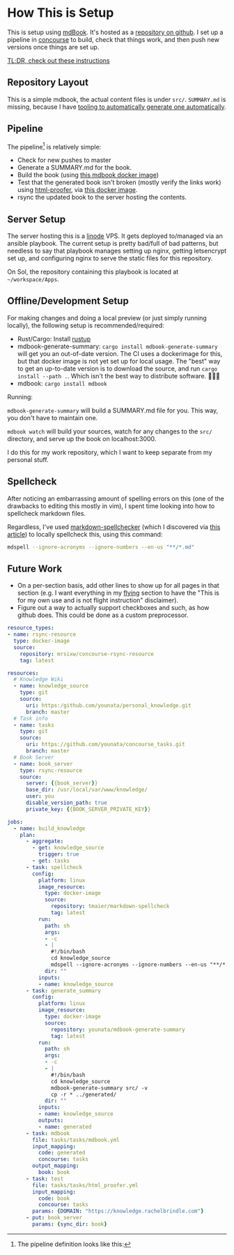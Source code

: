 # How This is Setup

This is setup using [mdBook](https://github.com/rust-lang-nursery/mdBook). It's hosted as a [repository on github](https://github.com/younata/personal_knowledge). I set up a pipeline in [concourse](https://concourse-ci.org) to build, check that things work, and then push new versions once things are set up.

[TL;DR, check out these instructions](duplicating.md)

## Repository Layout

This is a simple mdbook, the actual content files is under `src/`. `SUMMARY.md` is missing, because I have [tooling to automatically generate one automatically](https://github.com/younata/mdbook-generate-summary).

## Pipeline

The pipeline[^pipeline] is relatively simple:

- Check for new pushes to master
- Generate a SUMMARY.md for the book.
- Build the book (using [this mdbook docker image](https://hub.docker.com/r/hrektts/mdbook))
- Test that the generated book isn't broken (mostly verify the links work) using [html-proofer](https://github.com/gjtorikian/html-proofer), via [this docker image](https://hub.docker.com/r/18fgsa/html-proofer).
- rsync the updated book to the server hosting the contents.

## Server Setup

The server hosting this is a [linode](https://linode.com) VPS. It gets deployed to/managed via an ansible playbook. The current setup is pretty bad/full of bad patterns, but needless to say that playbook manages setting up nginx, getting letsencrypt set up, and configuring nginx to serve the static files for this repository.

On Sol, the repository containing this playbook is located at `~/workspace/Apps`.

## Offline/Development Setup

For making changes and doing a local preview (or just simply running locally), the following setup is recommended/required:

- Rust/Cargo: Install [rustup](https://rustup.rs)
- mdbook-generate-summary: `cargo install mdbook-generate-summary` will get you an out-of-date version. The CI uses a dockerimage for this, but that docker image is not yet set up for local usage. The "best" way to get an up-to-date version is to download the source, and run `cargo install --path .`. Which isn't the best way to distribute software. 🤷🏻‍♀️
- mdbook: `cargo install mdbook`

Running:

`mdbook-generate-summary` will build a SUMMARY.md file for you. This way, you don't have to maintain one.

`mdbook watch` will build your sources, watch for any changes to the `src/` directory, and serve up the book on localhost:3000.

I do this for my work repository, which I want to keep separate from my personal stuff.

## Spellcheck

After noticing an embarrassing amount of spelling errors on this (one of the drawbacks to editing this mostly in vim), I spent time looking into how to spellcheck markdown files.

Regardless, I've used [markdown-spellchecker](https://www.npmjs.com/package/markdown-spellcheck) (which I discovered via [this article](http://web.archive.org/web/20201109041611/https://pawel.krupa.net.pl/2018/07/automate-your-grammar-checks/)) to locally spellcheck this, using this command:

```bash
mdspell --ignore-acronyms --ignore-numbers --en-us "**/*.md"
```

## Future Work

- On a per-section basis, add other lines to show up for all pages in that section (e.g. I want everything in my [flying](../flying/) section to have the "This is for my own use and is not flight instruction" disclaimer).
- Figure out a way to actually support checkboxes and such, as how github does. This could be done as a custom preprocessor.

[^pipeline]: The pipeline definition looks like this:

```yaml
resource_types:
- name: rsync-resource
  type: docker-image
  source:
    repository: mrsixw/concourse-rsync-resource
    tag: latest

resources:
  # Knowledge Wiki
  - name: knowledge_source
    type: git
    source:
      uri: https:/github.com/younata/personal_knowledge.git
      branch: master
  # Task info
  - name: tasks
    type: git
    source:
      uri: https://github.com/younata/concourse_tasks.git
      branch: master
  # Book Server
  - name: book_server
    type: rsync-resource
    source:
      server: {{book_server}}
      base_dir: /usr/local/var/www/knowledge/
      user: you
      disable_version_path: true
      private_key: {{BOOK_SERVER_PRIVATE_KEY}}

jobs:
  - name: build_knowledge
    plan:
      - aggregate:
        - get: knowledge_source
          trigger: true
        - get: tasks
      - task: spellcheck
        config:
          platform: linux
          image_resource:
            type: docker-image
            source:
              repository: tmaier/markdown-spellcheck
              tag: latest
          run:
            path: sh
            args:
            - -c
            - |
              #!/bin/bash
              cd knowledge_source
              mdspell --ignore-acronyms --ignore-numbers --en-us "**/*.md"
            dir: ""
          inputs:
          - name: knowledge_source
      - task: generate_summary
        config:
          platform: linux
          image_resource:
            type: docker-image
            source:
              repository: younata/mdbook-generate-summary
              tag: latest
          run:
            path: sh
            args:
            - -c
            - |
              #!/bin/bash
              cd knowledge_source
              mdbook-generate-summary src/ -v
              cp -r * ../generated/
            dir: ""
          inputs:
          - name: knowledge_source
          outputs:
          - name: generated
      - task: mdbook
        file: tasks/tasks/mdbook.yml
        input_mapping:
          code: generated
          concourse: tasks
        output_mapping:
          book: book
      - task: test
        file: tasks/tasks/html_proofer.yml
        input_mapping:
          code: book
          concourse: tasks
        params: {DOMAIN: "https://knowledge.rachelbrindle.com"}
      - put: book_server
        params: {sync_dir: book}
```
